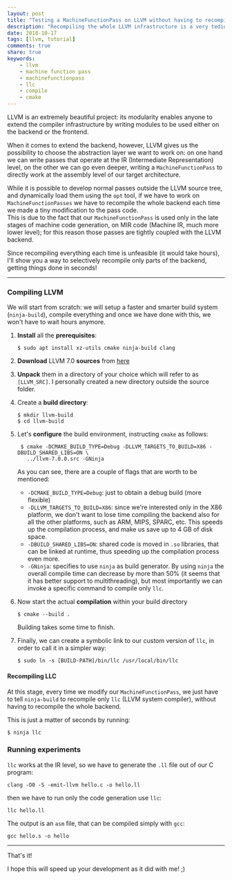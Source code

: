 ```yaml
---
layout: post
title: "Testing a MachineFunctionPass on LLVM without having to recompile every time"
description: "Recompiling the whole LLVM infrastructure is a very tedious and long process. I'll show you how to get away with it in just a few seconds."
date: 2018-10-17
tags: [llvm, tutorial]
comments: true
share: true
keywords:
    - llvm
    - machine function pass
    - machinefunctionpass
    - llc
    - compile
    - cmake
---
```


LLVM is an extremely beautiful project: its modularity enables anyone to extend the compiler infrastructure by writing modules to be used either on the backend or the frontend.

When it comes to extend the backend, however, LLVM gives us the possibility to choose the abstraction layer we want to work on: on one hand we can write passes that operate at the IR (Intermediate Representation) level, on the other we can go even deeper, writing a `MachineFunctionPass` to directly work at the assembly level of our target architecture.

While it is possible to develop normal passes outside the LLVM source tree, and dynamically load them using the `opt` tool, if we have to work on `MachineFunctionPasses` we have to recompile the whole backend each time we made a tiny modification to the pass code.   
This is due to the fact that our `MachineFunctionPass` is used only in the late stages of machine code generation, on MIR code (Machine IR, much more lower level); for this reason those passes are tightly coupled with the LLVM backend.

Since recompiling everything each time is unfeasible (it would take hours), I'll show you a way to selectively recompile only parts of the backend, getting things done in seconds!

----------

### Compiling LLVM
We will start from scratch: we will setup a faster and smarter build system (`ninja-build`), compile everything and once we have done with this, we won't have to wait hours anymore.

1. **Install** all the **prerequisites**:

    ```
    $ sudo apt install xz-utils cmake ninja-build clang
    ```
    
2. **Download** LLVM 7.0 **sources** from [here](http://releases.llvm.org/7.0.0/llvm-7.0.0.src.tar.xz)
3. **Unpack** them in a directory of your choice which will refer to as `[LLVM_SRC]`. I personally created a new directory outside the source folder.

4. Create a **build directory**:

    ```
    $ mkdir llvm-build
    $ cd llvm-build
    ```
4. Let's **configure** the build environment, instructing `cmake` as follows:

   ```
    $ cmake -DCMAKE_BUILD_TYPE=Debug -DLLVM_TARGETS_TO_BUILD=X86 -DBUILD_SHARED_LIBS=ON \
      ../llvm-7.0.0.src -GNinja
    ```
    As you can see, there are a couple of flags that are worth to be mentioned:
    - `-DCMAKE_BUILD_TYPE=Debug`: just to obtain a debug build (more flexible)
    - `-DLLVM_TARGETS_TO_BUILD=X86`: since we're interested only in the X86 platform, we don't want to lose time compiling the backend also for all the other platforms, such as ARM, MIPS, SPARC, etc. This speeds up the compilation process, and make us save up to 4 GB of disk space.
    - `-DBUILD_SHARED_LIBS=ON`: shared code is moved in `.so` libraries, that can be linked at runtime, thus speeding up the compilation process even more.
    - `-GNinja`: specifies to use `ninja` as build generator. By using `ninja` the overall compile time can decrease by more than 50% (it seems that it has better support to multithreading), but most importantly we can invoke a specific command to compile only `llc`.
    
5. Now start the actual **compilation** within your build directory

    ```
    $ cmake --build .
    ```

    Building takes some time to finish. 

6. Finally, we can create a symbolic link to our custom version of `llc`, in order to call it in a simpler way:

    ```
    $ sudo ln -s [BUILD-PATH]/bin/llc /usr/local/bin/llc
    ```
        
#### Recompiling LLC 
At this stage, every time we modify our `MachineFunctionPass`, we just have to tell `ninja-build` to recompile only `llc` (LLVM system compiler), without having to recompile the whole backend. 

This is just a matter of seconds by running:

```
$ ninja llc
```



### Running experiments
`llc` works at the IR level, so we have to generate the `.ll` file out of our C program:

```
clang -O0 -S -emit-llvm hello.c -o hello.ll
```

then we have to run only the code generation use `llc`:

```
llc hello.ll
```

The output is an `asm` file, that can be compiled simply with `gcc`:

```
gcc hello.s -o hello
```


----------
That's it!


I hope this will speed up your development as it did with me! ;)